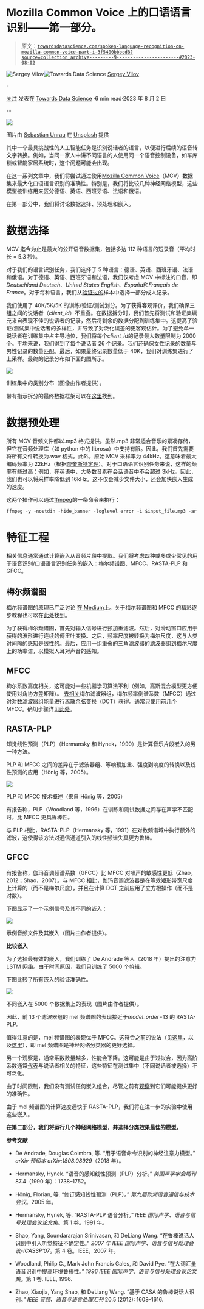 # Mozilla Common Voice 上的口语语言识别——第一部分。

> 原文：[`towardsdatascience.com/spoken-language-recognition-on-mozilla-common-voice-part-i-3f5400bbbcd8?source=collection_archive---------9-----------------------#2023-08-02`](https://towardsdatascience.com/spoken-language-recognition-on-mozilla-common-voice-part-i-3f5400bbbcd8?source=collection_archive---------9-----------------------#2023-08-02)

[](https://medium.com/@sergeyvilov?source=post_page-----3f5400bbbcd8--------------------------------)![Sergey Vilov](https://medium.com/@sergeyvilov?source=post_page-----3f5400bbbcd8--------------------------------)[](https://towardsdatascience.com/?source=post_page-----3f5400bbbcd8--------------------------------)![Towards Data Science](https://towardsdatascience.com/?source=post_page-----3f5400bbbcd8--------------------------------) [Sergey Vilov](https://medium.com/@sergeyvilov?source=post_page-----3f5400bbbcd8--------------------------------)

·

[关注](https://medium.com/m/signin?actionUrl=https%3A%2F%2Fmedium.com%2F_%2Fsubscribe%2Fuser%2F33297faf768d&operation=register&redirect=https%3A%2F%2Ftowardsdatascience.com%2Fspoken-language-recognition-on-mozilla-common-voice-part-i-3f5400bbbcd8&user=Sergey+Vilov&userId=33297faf768d&source=post_page-33297faf768d----3f5400bbbcd8---------------------post_header-----------) 发表在 [Towards Data Science](https://towardsdatascience.com/?source=post_page-----3f5400bbbcd8--------------------------------) ·6 min read·2023 年 8 月 2 日[](https://medium.com/m/signin?actionUrl=https%3A%2F%2Fmedium.com%2F_%2Fvote%2Ftowards-data-science%2F3f5400bbbcd8&operation=register&redirect=https%3A%2F%2Ftowardsdatascience.com%2Fspoken-language-recognition-on-mozilla-common-voice-part-i-3f5400bbbcd8&user=Sergey+Vilov&userId=33297faf768d&source=-----3f5400bbbcd8---------------------clap_footer-----------)

--

[](https://medium.com/m/signin?actionUrl=https%3A%2F%2Fmedium.com%2F_%2Fbookmark%2Fp%2F3f5400bbbcd8&operation=register&redirect=https%3A%2F%2Ftowardsdatascience.com%2Fspoken-language-recognition-on-mozilla-common-voice-part-i-3f5400bbbcd8&source=-----3f5400bbbcd8---------------------bookmark_footer-----------)![](img/9b9afdc8d66a02cc489220c16c907be9.png)

图片由 [Sebastian Unrau](https://unsplash.com/@sebastian_unrau?utm_source=medium&utm_medium=referral) 在 [Unsplash](https://unsplash.com/?utm_source=medium&utm_medium=referral) 提供

其中一个最具挑战性的人工智能任务是识别说话者的语言，以便进行后续的语音转文字转换。例如，当同一家人中讲不同语言的人使用同一个语音控制设备，如车库锁或智能家居系统时，这个问题可能会出现。

在这一系列文章中，我们将尝试通过使用[Mozilla Common Voice](https://commonvoice.mozilla.org/en)（MCV）数据集来最大化口语语言识别的准确性。特别是，我们将比较几种神经网络模型，这些模型被训练用来区分德语、英语、西班牙语、法语和俄语。

在第一部分中，我们将讨论数据选择、预处理和嵌入。

# **数据选择**

MCV 迄今为止是最大的公开语音数据集，包括多达 112 种语言的短录音（平均时长 = 5.3 秒）。

对于我们的语言识别任务，我们选择了 5 种语言：德语、英语、西班牙语、法语和俄语。对于德语、英语、西班牙语和法语，我们仅考虑 MCV 中标注的口音，即*Deutschland Deutsch*、*United States English*、*España*和*Français de France*。对于每种语言，我们从[验证过的](https://github.com/common-voice/cv-dataset)样本中选择一部分成人记录。

我们使用了 40K/5K/5K 的训练/验证/测试划分。为了获得客观评价，我们确保三组之间的说话者（*client_id*）不重叠。在数据拆分时，我们首先将测试和验证集填充来自表现不佳的说话者的记录，然后将剩余的数据分配到训练集中。这提高了验证/测试集中说话者的多样性，并导致了对泛化误差的更客观估计。为了避免单一说话者在训练集中占主导地位，我们将每个*client_id*的记录最大数量限制为 2000 个。平均来说，我们得到了每个说话者 26 个记录。我们还确保女性记录的数量与男性记录的数量匹配。最后，如果最终记录数量低于 40K，我们对训练集进行了上采样。最终的记录分布如下面的图所示。

![](img/a58b234bfa3d4766c0df4267235357b7.png)

训练集中的类别分布（图像由作者提供）。

带有指示拆分的最终数据框架可以在[这里](https://github.com/sergeyvilov/MCV-spoken-language-recognition/tree/master)找到。

# **数据预处理**

所有 MCV 音频文件都以.mp3 格式提供。虽然.mp3 非常适合音乐的紧凑存储，但它在音频处理库（如 python 中的 librosa）中支持有限。因此，我们首先需要将所有文件转换为.wav 格式。此外，原始 MCV 采样率为 44kHz。这意味着最大编码频率为 22kHz（根据[奈奎斯特定理](https://en.wikipedia.org/wiki/Nyquist%E2%80%93Shannon_sampling_theorem)）。对于口语语言识别任务来说，这样的频率有些过高：例如，在英语中，大多数音素在会话语音中不会超过 3kHz。因此，我们也可以将采样率降低到 16kHz。这不仅会减少文件大小，还会加快嵌入生成的速度。

这两个操作可以通过[ffmpeg](https://github.com/FFmpeg/FFmpeg)的一条命令来执行：

```py
ffmpeg -y -nostdin -hide_banner -loglevel error -i $input_file.mp3 -ar 16000 $output_file.wav
```

# **特征工程**

相关信息通常通过计算嵌入从音频片段中提取。我们将考虑四种或多或少常见的用于语音识别/口语语言识别任务的嵌入：梅尔频谱图、MFCC、RASTA-PLP 和 GFCC。

## **梅尔频谱图**

梅尔频谱图的原理已广泛讨论 [在 Medium](https://medium.com/analytics-vidhya/understanding-the-mel-spectrogram-fca2afa2ce53)上。关于梅尔频谱图和 MFCC 的精彩逐步教程也可以在[此处](http://practicalcryptography.com/miscellaneous/machine-learning/guide-mel-frequency-cepstral-coefficients-mfccs/#eqn2)找到。

为了获得梅尔频谱图，首先对输入信号进行预加重滤波。然后，对滑动窗口应用于获得的波形进行连续的傅里叶变换。之后，频率尺度被转换为梅尔尺度，这与人类对间隔的感知是线性的。最后，应用一组重叠的三角滤波器的[滤波器组](https://jonathan-hui.medium.com/speech-recognition-feature-extraction-mfcc-plp-5455f5a69dd9)到梅尔尺度上的功率谱，以模拟人耳对声音的感知。

## **MFCC**

梅尔系数高度相关，这可能对一些机器学习算法不利（例如，高斯混合模型更方便使用对角协方差矩阵）。 [去相关](https://dsp.stackexchange.com/questions/15938/is-this-a-correct-interpretation-of-the-dct-step-in-mfcc-calculation/15945#15945)梅尔滤波器组，梅尔频率倒谱系数（MFCC）通过对对数滤波器组能量进行离散余弦变换（DCT）获得。通常只使用前几个 MFCC。确切步骤详见[此处](https://haythamfayek.com/2016/04/21/speech-processing-for-machine-learning.html)。

## **RASTA-PLP**

知觉线性预测（PLP）（Hermansky 和 Hynek，1990）是计算音乐片段嵌入的另一种方法。

PLP 和 MFCC 之间的差异在于滤波器组、等响预加重、强度到响度的转换以及线性预测的应用（Hönig 等，2005）。

![](img/641298716a4efc46073768344ec401b1.png)

PLP 和 MFCC 技术概述（来自 Hönig 等，2005）

有报告称，PLP（Woodland 等，1996）在训练和测试数据之间存在声学不匹配时，比 MFCC 更具鲁棒性。

与 PLP 相比，RASTA-PLP（Hermansky 等，1991）在对数频谱域中执行额外的滤波，这使得该方法对通信通道引入的线性频谱失真更为鲁棒。

## **GFCC**

有报告称，伽玛音调频谱系数（GFCC）比 MFCC 对噪声的敏感性更低（Zhao，2012；Shao，2007）。与 MFCC 相比，伽玛音调滤波器是在等效矩形带宽尺度上计算的（而不是梅尔尺度），并且在计算 DCT 之前应用了立方根操作（而不是对数）。

下图显示了一个示例信号及其不同的嵌入：

![](img/522eb0418bc3963b2e626237e0f7523b.png)

示例音频文件及其嵌入（图片由作者提供）。

**比较嵌入**

为了选择最有效的嵌入，我们训练了 De Andrade 等人（2018 年）提出的注意力 LSTM 网络。由于时间原因，我们只训练了 5000 个剪辑。

下图比较了所有嵌入的验证准确性。

![](img/436e3bb20bee57dd01c008b7f3450441.png)

不同嵌入在 5000 个数据集上的表现（图片由作者提供）。

因此，前 13 个滤波器组的 mel 频谱图的表现接近于*model_order*=13 的 RASTA-PLP。

值得注意的是，mel 频谱图的表现优于 MFCC。这符合之前的说法（见[这里](https://haythamfayek.com/2016/04/21/speech-processing-for-machine-learning.html)，以及[这里](https://stackoverflow.com/questions/60439741/why-do-mel-filterbank-energies-outperform-mfccs-for-speech-commands-recognition)），即 mel 频谱图是神经网络分类器的更好选择。

另一个观察是，通常系数数量越多，性能会下降。这可能是由于过拟合，因为高阶系数通常[代表](https://jonathan-hui.medium.com/speech-recognition-feature-extraction-mfcc-plp-5455f5a69dd9)与说话者相关的特征，这些特征在测试集中（不同说话者被选择）不可泛化。

由于时间限制，我们没有测试任何嵌入组合，尽管之前有[观察](https://from-mfccs-xor-gfccs-to-mfccs-and-gfccs-urban-sounds-classification-case-study-a087ac007901)到它们可能提供更好的准确性。

由于 mel 频谱图的计算速度远快于 RASTA-PLP，我们将在进一步的实验中使用这些嵌入。

**在第二部分，我们将运行几个神经网络模型，并选择分类效果最佳的模型。**

**参考文献**

+   De Andrade, Douglas Coimbra, 等. “用于语音命令识别的神经注意力模型。” *arXiv 预印本 arXiv:1808.08929*（2018 年）。

+   Hermansky, Hynek. “语音的感知线性预测（PLP）分析。” *美国声学学会期刊* 87.4（1990 年）：1738–1752。

+   Hönig, Florian, 等. “修订感知线性预测（PLP）。” *第九届欧洲语音通信与技术会议*。2005 年。

+   Hermansky, Hynek, 等. “RASTA-PLP 语音分析。” *IEEE 国际声学、语音与信号处理会议论文集*。第 1 卷。1991 年。

+   Shao, Yang, Soundararajan Srinivasan, 和 DeLiang Wang. “在鲁棒说话人识别中引入听觉特征不确定性。” *2007 年 IEEE 国际声学、语音与信号处理会议-ICASSP’07*。第 4 卷。IEEE，2007 年。

+   Woodland, Philip C., Mark John Francis Gales, 和 David Pye. “在大词汇量语音识别中提高环境鲁棒性。” *1996 IEEE 国际声学、语音与信号处理会议论文集*。第 1 卷\. IEEE, 1996.

+   Zhao, Xiaojia, Yang Shao, 和 DeLiang Wang. “基于 CASA 的鲁棒说话人识别。” *IEEE 音频、语音与语言处理汇刊* 20.5 (2012): 1608–1616.
